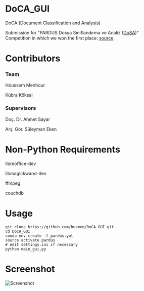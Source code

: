 # DoCA_GUI
DoCA (Document Classification and Analysis)

Submission for "PARDUS Dosya Sınıflandırma ve Analiz ([DoSA](https://inovasyon.havelsan.com.tr/havelsan/#/competition-open/4))" Competition in which we won the first place: [source](https://www.linkedin.com/feed/update/urn:li:activity:6432215954771496960).

# Contributors
### Team

Houssem Menhour

Kübra Köksal

### Supervisors

Doç. Dr. Ahmet Sayar

Arş. Gör. Süleyman Eken


# Non-Python Requirements

libreoffice-dev

libmagickwand-dev

ffmpeg

couchdb

# Usage
    git clone https://github.com/husmen/DoCA_GUI.git
    cd DoCA_GUI
    conda env create -f pardus.yml
    source activate pardus
    # edit settings.ini if necessary
    python main_gui.py

# Screenshot
![Screenshot](https://github.com/husmen/DoCA_GUI/blob/master/screenshot.png)
